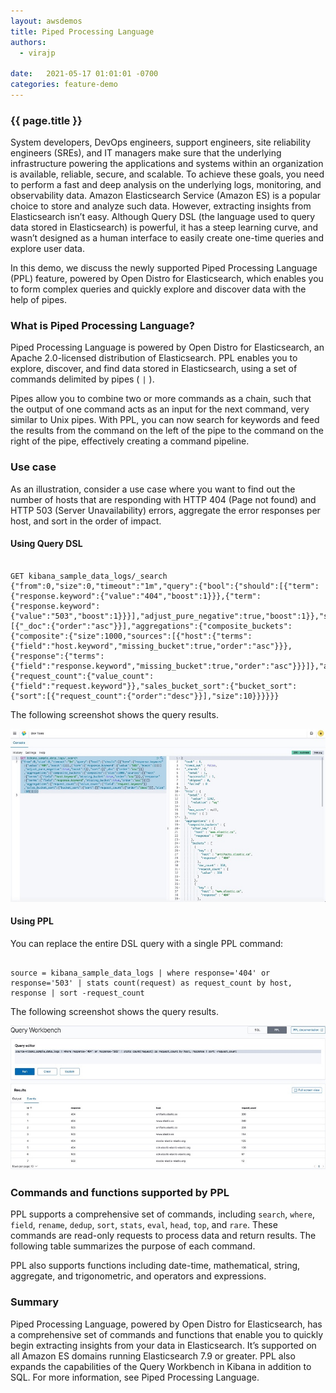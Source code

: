 ```yaml
---
layout: awsdemos
title: Piped Processing Language
authors: 
  - virajp

date:   2021-05-17 01:01:01 -0700
categories: feature-demo
---
```

<h3>{{ page.title }}</h3>


System developers, DevOps engineers, support engineers, site reliability engineers (SREs), and IT managers make sure that the underlying infrastructure powering the applications and systems within an organization is available, reliable, secure, and scalable. To achieve these goals, you need to perform a fast and deep analysis on the underlying logs, monitoring, and observability data. Amazon Elasticsearch Service (Amazon ES) is a popular choice to store and analyze such data. However, extracting insights from Elasticsearch isn’t easy. Although Query DSL (the language used to query data stored in Elasticsearch) is powerful, it has a steep learning curve, and wasn’t designed as a human interface to easily create one-time queries and explore user data.

In this demo, we discuss the newly supported Piped Processing Language (PPL) feature, powered by Open Distro for Elasticsearch, which enables you to form complex queries and quickly explore and discover data with the help of pipes.

### What is Piped Processing Language?

Piped Processing Language is powered by Open Distro for Elasticsearch, an Apache 2.0-licensed distribution of Elasticsearch. PPL enables you to explore, discover, and find data stored in Elasticsearch, using a set of commands delimited by pipes ( `|` ).

Pipes allow you to combine two or more commands as a chain, such that the output of one command acts as an input for the next command, very similar to Unix pipes. With PPL, you can now search for keywords and feed the results from the command on the left of the pipe to the command on the right of the pipe, effectively creating a command pipeline.

### Use case
As an illustration, consider a use case where you want to find out the number of hosts that are responding with HTTP 404 (Page not found) and HTTP 503 (Server Unavailability) errors, aggregate the error responses per host, and sort in the order of impact.


#### Using Query DSL

```

GET kibana_sample_data_logs/_search
{"from":0,"size":0,"timeout":"1m","query":{"bool":{"should":[{"term":{"response.keyword":{"value":"404","boost":1}}},{"term":{"response.keyword":{"value":"503","boost":1}}}],"adjust_pure_negative":true,"boost":1}},"sort":[{"_doc":{"order":"asc"}}],"aggregations":{"composite_buckets":{"composite":{"size":1000,"sources":[{"host":{"terms":{"field":"host.keyword","missing_bucket":true,"order":"asc"}}},{"response":{"terms":{"field":"response.keyword","missing_bucket":true,"order":"asc"}}}]},"aggregations":{"request_count":{"value_count":{"field":"request.keyword"}},"sales_bucket_sort":{"bucket_sort":{"sort":[{"request_count":{"order":"desc"}}],"size":10}}}}}}

```

The following screenshot shows the query results.

![Search Query on Opensearch Dashboards Dev Tools](/assets/img/es-query-dev-tools.jpeg)


#### Using PPL

You can replace the entire DSL query with a single PPL command:

```

source = kibana_sample_data_logs | where response='404' or response='503' | stats count(request) as request_count by host, response | sort -request_count

```

The following screenshot shows the query results.

![PPL on Opensearch Dashboards Dev Tools](/assets/img/ppl-dev-tools.jpeg)

### Commands and functions supported by PPL

PPL supports a comprehensive set of commands, including `search`, `where`, `field`, `rename`, `dedup`, `sort`, `stats`, `eval`, `head`, `top`, and `rare`. These commands are read-only requests to process data and return results. The following table summarizes the purpose of each command.



PPL also supports functions including date-time, mathematical, string, aggregate, and trigonometric, and operators and expressions.

### Summary

Piped Processing Language, powered by Open Distro for Elasticsearch, has a comprehensive set of commands and functions that enable you to quickly begin extracting insights from your data in Elasticsearch. It’s supported on all Amazon ES domains running Elasticsearch 7.9 or greater. PPL also expands the capabilities of the Query Workbench in Kibana in addition to SQL. For more information, see Piped Processing Language.
